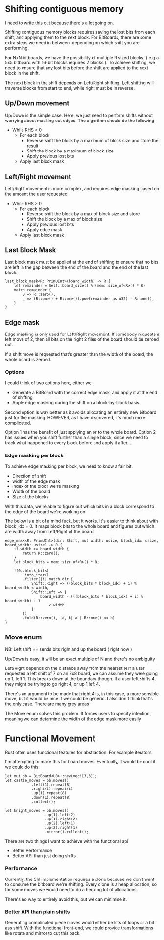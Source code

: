 # Shifting contiguous memory
I need to write this out because there's a lot going on.

Shifting contiguous memory blocks requires saving the lost bits from each shift, and applying them to the next block. For BitBoards, there are some extra steps we need in between, depending on which shift you are performing.

For NxN bitboards, we have the possibility of multiple R sized blocks. ( e.g a 5x5 bitboard with 16-bit blocks requires 2 blocks ). To achieve shifting, we need to ensure that any lost bits before the shift are applied to the next block in the shift.

The next block in the shift depends on Left/Right shifting. Left shifting will traverse blocks from start to end, while right must be in reverse.

## Up/Down movement
Up/Down is the simple case. Here, we just need to perform shifts without worrying about masking out edges. The algorithm should do the following

- While RHS > 0
  - For each block
    - Reverse shift the block by a maximum of block size and store the result
    - Shift the block by a maximum of block size
    - Apply previous lost bits
  - Apply last block mask

## Left/Right movement
Left/Right movement is more complex, and requires edge masking based on the amount the user requested

- While RHS > 0
  - For each block
    - Reverse shift the block by a max of block size and store
    - Shift the block by a max of block size
    - Apply previous lost bits
    - Apply edge mask
  - Apply last block mask

## Last Block Mask
Last block mask must be applied at the end of shifting to ensure that no bits are left in the gap between the end of the board and the end of the last block.
```
last_block_mask<R: PrimUInt>(board_width) -> R {
    let remainder = Self::board_size() % (mem::size_of<R>() * 8)
    match remainder {
        0 => R::zero(),
        _ => (R::one() + R::one()).pow(remainder as u32) - R::one(),
    }
}
```

## Edge mask
Edge masking is only used for Left/Right movement. If somebody requests a left move of 2, then all bits on the right 2 files of the board should be zeroed out. 

If a shift move is requested that's greater than the width of the board, the whole board is zeroed.

### Options
I could think of two options here, either we
- Generate a BitBoard with the correct edge mask, and apply it at the end of shifting
- Apply edge masking during the shift on a block-by-block basis. 

Second option is way better as it avoids allocating an entirely new bitboard just for the masking. HOWEVER, as I have discovered, it's much more complicated.

Option 1 has the benefit of just applying an or to the whole board. Option 2 has issues when you shift further than a single block, since we need to track what happened to every block before and apply it after...

### Edge masking per block
To achieve edge masking per block, we need to know a fair bit:
- Direction of shift
- width of the edge mask
- index of the block we're masking
- Width of the board
- Size of the blocks

With this data, we're able to figure out which bits in a block
correspond to the edge of the board we're working on

The below is a bit of a mind fuck, but it works. It's easier to think about
with block_idx = 0. It maps block bits to the whole board and figures out which
are width away from Left/Right of the board
```
edge_mask<R: PrimUInt>(dir: Shift, mut width: usize, block_idx: usize, board_width: usize) -> R {
    if width >= board_width {
        return R::zero();
    }
    let block_bits = mem::size_of<R>() * 8;

    !(0..block_bits)
        .into_iter()
        .filter(|i| match dir {
            Shift::Right => ((block_bits * block_idx) + i) % board_width < width,
            Shift::Left => {
                board_width - (((block_bits * block_idx) + i) % board_width) - 1
                    < width
            }
        })
        .fold(R::zero(), |a, b| a | R::one() << b)
}
```

## Move enum
NB: Left shift == sends bits right and up the board ( right now )

Up/Down is easy, it will be an exact multiple of N and there's no ambiguity

Left/Right depends on the distance away from the nearest N If a user requested a left shift of 7 on an 8x8 board, we can assume they were going up 1, left 1. This breaks down at the boundary though. If a user left shifts 4, they might be trying to go right 4, or up 1 left 4.

There's an argument to be made that right 4 is, in this case, a more sensible move, but it would be nice if we could be generic. I also don't think that's the only case. There are many grey areas

The Move enum solves this problem. It forces users to specify intention, meaning we can determine the width of the edge mask more easily

# Functional Movement
Rust often uses functional features for abstraction. For example iterators

I'm attempting to make this for board moves. Eventually, it would be cool if we could do this:

```
let mut bb = BitBoard<U8>::new(vec![3,3]);
let castle_moves = bb.moves()
            .left(1).repeat(8)
            .right(1).repeat(8)
            .up(1).repeat(8)
            .down(1).repeat(8)
            .collect();

let knight_moves = bb.moves()
                  .up(1).left(2)
                  .up(1).right(2)
                  .up(2).left(1)
                  .up(2).right(1)
                  .mirror().collect();
```
There are two things I want to achieve with the functional api
- Better Performance
- Better API than just doing shifts

### Performance
Currently, the Shl implementation requires a clone because we don't want to consume the bitboard we're shifting. Every clone is a heap allocation, so for some moves we would need to do a hecking lot of allocations.

There's no way to entirely avoid this, but we can minimise it.

### Better API than plain shifts
Generating complicated piece moves would either be lots of loops or a bit ass shift. With the functional front-end, we could provide transformations like rotate and mirror to cut this back.
